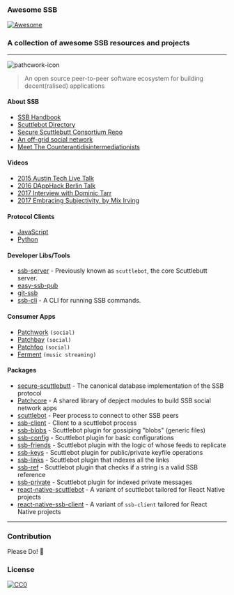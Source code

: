 ### **Awesome SSB**
[![Awesome](https://cdn.rawgit.com/sindresorhus/awesome/d7305f38d29fed78fa85652e3a63e154dd8e8829/media/badge.svg)](https://github.com/sindresorhus/awesome)
### A collection of awesome SSB resources and projects
---

![pathcwork-icon](https://scuttlebot.io/img/hermies-256.png)

> An open source peer-to-peer software ecosystem for building decent(ralised) applications

#### About SSB
* [SSB Handbook](https://www.scuttlebutt.nz)
* [Scuttlebot Directory](https://scuttlebot.io)
* [Secure Scuttlebutt Consortium Repo](https://github.com/ssbc)
* [An off-grid social network](https://staltz.com/an-off-grid-social-network.html)
* [Meet The Counterantidisintermediationists](https://www.theatlantic.com/technology/archive/2017/05/meet-the-counterantidisintermediationists/527553)

#### Videos
* [2015 Austin Tech Live Talk](https://www.youtube.com/watch?v=e-tgqF0WkDg)
* [2016 DAppHack Berlin Talk](https://www.youtube.com/watch?v=DvR5_YYKEVY)
* [2017 Interview with Dominic Tarr](https://www.youtube.com/watch?v=culYwT7_sW0)
* [2017 Embracing Subjectivity, by Mix Irving](https://www.youtube.com/watch?v=P5K18XssVBg)

#### Protocol Clients
* [JavaScript](https://github.com/ssbc/ssb-client)
* [Python](https://github.com/pferreir/pyssb)

#### Developer Libs/Tools
* [ssb-server](https://github.com/ssbc/ssb-server) - Previously known as `scuttlebot`, the core Scuttlebutt server.
* [easy-ssb-pub](https://github.com/staltz/easy-ssb-pub)
* [git-ssb](https://github.com/clehner/git-ssb)
* [ssb-cli](https://github.com/fraction/ssb-cli) - A CLI for running SSB commands.

#### Consumer Apps
* [Patchwork](https://github.com/ssbc/patchwork) `(social)`
* [Patchbay](https://github.com/ssbc/patchbay) `(social)`
* [Patchfoo](https://github.com/noffle/sailing-patchfoo) `(social)`
* [Ferment](https://github.com/fermentation/ferment) `(music streaming)`

#### Packages 

* [secure-scuttlebutt](https://github.com/ssbc/secure-scuttlebutt) - The canonical database implementation of the SSB protocol
* [Patchcore](https://github.com/ssbc/patchcore) - A shared library of depject modules to build SSB social network apps
* [scuttlebot](https://github.com/ssbc/scuttlebot) - Peer process to connect to other SSB peers
* [ssb-client](https://github.com/ssbc/ssb-client) - Client to a scuttlebot process
* [ssb-blobs](https://github.com/ssbc/ssb-blobs) - Scuttlebot plugin for gossiping "blobs" (generic files)
* [ssb-config](https://github.com/ssbc/ssb-config) - Scuttlebot plugin for basic configurations
* [ssb-friends](https://github.com/ssbc/ssb-friends) - Scuttlebot plugin with the logic of whose feeds to replicate
* [ssb-keys](https://github.com/ssbc/ssb-keys) - Scuttlebot plugin for public/private keyfile operations
* [ssb-links](https://github.com/dominictarr/ssb-links) - Scuttlebot plugin that indexes all the links
* [ssb-ref](https://github.com/ssbc/ssb-ref) - Scuttlebot plugin that checks if a string is a valid SSB reference
* [ssb-private](https://github.com/ssbc/ssb-private) - Scuttlebot plugin for indexed private messages
* [react-native-scuttlebot](https://github.com/ssbc/react-native-scuttlebot) - A variant of scuttlebot tailored for React Native projects
* [react-native-ssb-client](https://github.com/ssbc/react-native-ssb-client) - A variant of `ssb-client` tailored for React Native projects

---

### Contribution
Please Do! :raised_hands:

### License
[![CC0](http://i.creativecommons.org/p/zero/1.0/88x31.png)](http://creativecommons.org/publicdomain/zero/1.0)
